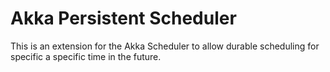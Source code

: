 # Akka Persistent Scheduler

This is an extension for the Akka Scheduler to allow durable scheduling for specific a specific time in the future.
